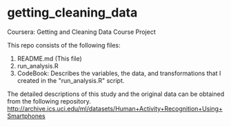 getting_cleaning_data
=====================

Coursera: Getting and Cleaning Data Course Project

This repo consists of the following files:
1. README.md (This file)
2. run_analysis.R
3. CodeBook: Describes the variables, the data, and transformations that I created in the "run_analysis.R" script.

The detailed descriptions of this study and the original data can be obtained from the following repository.
http://archive.ics.uci.edu/ml/datasets/Human+Activity+Recognition+Using+Smartphones
